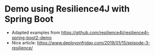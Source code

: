 # Demo using Resilience4J with Spring Boot

- Adapted examples from https://github.com/resilience4j/resilience4j-spring-boot2-demo
- Nice article: https://www.deployonfriday.com/2019/01/15/episode-3-resilience/